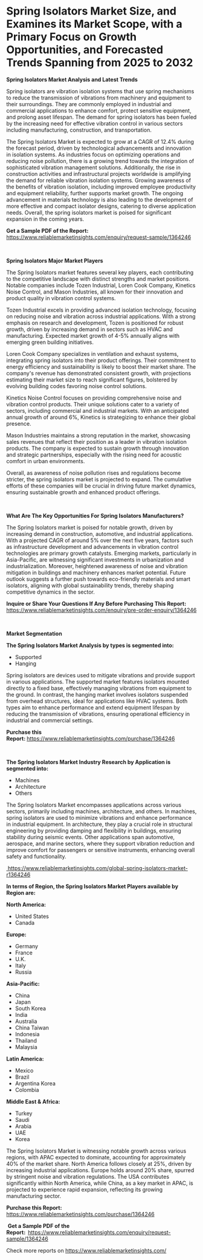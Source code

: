 <p><h1>Spring Isolators Market Size, and Examines its Market Scope, with a Primary Focus on Growth Opportunities, and Forecasted Trends Spanning from 2025 to 2032</h1></p><p><strong>Spring Isolators Market Analysis and Latest Trends</strong></p>
<p><p>Spring isolators are vibration isolation systems that use spring mechanisms to reduce the transmission of vibrations from machinery and equipment to their surroundings. They are commonly employed in industrial and commercial applications to enhance comfort, protect sensitive equipment, and prolong asset lifespan. The demand for spring isolators has been fueled by the increasing need for effective vibration control in various sectors including manufacturing, construction, and transportation.</p><p>The Spring Isolators Market is expected to grow at a CAGR of 12.4% during the forecast period, driven by technological advancements and innovation in isolation systems. As industries focus on optimizing operations and reducing noise pollution, there is a growing trend towards the integration of sophisticated vibration management solutions. Additionally, the rise in construction activities and infrastructural projects worldwide is amplifying the demand for reliable vibration isolation systems. Growing awareness of the benefits of vibration isolation, including improved employee productivity and equipment reliability, further supports market growth. The ongoing advancement in materials technology is also leading to the development of more effective and compact isolator designs, catering to diverse application needs. Overall, the spring isolators market is poised for significant expansion in the coming years.</p></p>
<p><strong>Get a Sample PDF of the Report:&nbsp;</strong> <a href="https://www.reliablemarketinsights.com/enquiry/request-sample/1364246?utm_campaign=2891&utm_medium=2&utm_source=Github&utm_content=ia&utm_term=30032025&utm_id=spring-isolators">https://www.reliablemarketinsights.com/enquiry/request-sample/1364246</a></p>
<p>&nbsp;</p>
<p><strong>Spring Isolators Major Market Players</strong></p>
<p><p>The Spring Isolators market features several key players, each contributing to the competitive landscape with distinct strengths and market positions. Notable companies include Tozen Industrial, Loren Cook Company, Kinetics Noise Control, and Mason Industries, all known for their innovation and product quality in vibration control systems.</p><p>Tozen Industrial excels in providing advanced isolation technology, focusing on reducing noise and vibration across industrial applications. With a strong emphasis on research and development, Tozen is positioned for robust growth, driven by increasing demand in sectors such as HVAC and manufacturing. Expected market growth of 4-5% annually aligns with emerging green building initiatives.</p><p>Loren Cook Company specializes in ventilation and exhaust systems, integrating spring isolators into their product offerings. Their commitment to energy efficiency and sustainability is likely to boost their market share. The company's revenue has demonstrated consistent growth, with projections estimating their market size to reach significant figures, bolstered by evolving building codes favoring noise control solutions.</p><p>Kinetics Noise Control focuses on providing comprehensive noise and vibration control products. Their unique solutions cater to a variety of sectors, including commercial and industrial markets. With an anticipated annual growth of around 6%, Kinetics is strategizing to enhance their global presence.</p><p>Mason Industries maintains a strong reputation in the market, showcasing sales revenues that reflect their position as a leader in vibration isolation products. The company is expected to sustain growth through innovation and strategic partnerships, especially with the rising need for acoustic comfort in urban environments.</p><p>Overall, as awareness of noise pollution rises and regulations become stricter, the spring isolators market is projected to expand. The cumulative efforts of these companies will be crucial in driving future market dynamics, ensuring sustainable growth and enhanced product offerings.</p></p>
<p>&nbsp;</p>
<p><strong>What Are The Key Opportunities For Spring Isolators Manufacturers?</strong></p>
<p><p>The Spring Isolators market is poised for notable growth, driven by increasing demand in construction, automotive, and industrial applications. With a projected CAGR of around 5% over the next five years, factors such as infrastructure development and advancements in vibration control technologies are primary growth catalysts. Emerging markets, particularly in Asia-Pacific, are witnessing significant investments in urbanization and industrialization. Moreover, heightened awareness of noise and vibration mitigation in buildings and machinery enhances market potential. Future outlook suggests a further push towards eco-friendly materials and smart isolators, aligning with global sustainability trends, thereby shaping competitive dynamics in the sector.</p></p>
<p><strong>Inquire or Share Your Questions If Any Before Purchasing This Report:</strong> <a href="https://www.reliablemarketinsights.com/enquiry/pre-order-enquiry/1364246?utm_campaign=2891&utm_medium=2&utm_source=Github&utm_content=ia&utm_term=30032025&utm_id=spring-isolators">https://www.reliablemarketinsights.com/enquiry/pre-order-enquiry/1364246</a></p>
<p>&nbsp;</p>
<p><strong>Market Segmentation</strong></p>
<p><strong>The Spring Isolators Market Analysis by types is segmented into:</strong></p>
<p><ul><li>Supported</li><li>Hanging</li></ul></p>
<p><p>Spring isolators are devices used to mitigate vibrations and provide support in various applications. The supported market features isolators mounted directly to a fixed base, effectively managing vibrations from equipment to the ground. In contrast, the hanging market involves isolators suspended from overhead structures, ideal for applications like HVAC systems. Both types aim to enhance performance and extend equipment lifespan by reducing the transmission of vibrations, ensuring operational efficiency in industrial and commercial settings.</p></p>
<p><strong>Purchase this Report:&nbsp;</strong><a href="https://www.reliablemarketinsights.com/purchase/1364246?utm_campaign=2891&utm_medium=2&utm_source=Github&utm_content=ia&utm_term=30032025&utm_id=spring-isolators">https://www.reliablemarketinsights.com/purchase/1364246</a></p>
<p>&nbsp;</p>
<p><strong>The Spring Isolators Market Industry Research by Application is segmented into:</strong></p>
<p><ul><li>Machines</li><li>Architecture</li><li>Others</li></ul></p>
<p><p>The Spring Isolators Market encompasses applications across various sectors, primarily including machines, architecture, and others. In machines, spring isolators are used to minimize vibrations and enhance performance in industrial equipment. In architecture, they play a crucial role in structural engineering by providing damping and flexibility in buildings, ensuring stability during seismic events. Other applications span automotive, aerospace, and marine sectors, where they support vibration reduction and improve comfort for passengers or sensitive instruments, enhancing overall safety and functionality.</p></p>
<p><a href="https://www.reliablemarketinsights.com/global-spring-isolators-market-r1364246?utm_campaign=2891&utm_medium=2&utm_source=Github&utm_content=ia&utm_term=30032025&utm_id=spring-isolators">&nbsp;https://www.reliablemarketinsights.com/global-spring-isolators-market-r1364246</a></p>
<p><strong>In terms of Region, the Spring Isolators Market Players available by Region are:</strong></p>
<p>
    <p> <strong> North America: </strong>
        <ul>
            <li>United States</li>
            <li>Canada</li>
        </ul>
        </p> 
    <p> <strong> Europe: </strong>
        <ul>
            <li>Germany</li>
            <li>France</li>
            <li>U.K.</li>
            <li>Italy</li>
            <li>Russia</li>
        </ul>
        </p> 
    <p> <strong> Asia-Pacific: </strong>
        <ul>
            <li>China</li>
            <li>Japan</li>
            <li>South Korea</li>
            <li>India</li>
            <li>Australia</li>
            <li>China Taiwan</li>
            <li>Indonesia</li>
            <li>Thailand</li>
            <li>Malaysia</li>
        </ul>
        </p> 
    <p> <strong> Latin America: </strong>
        <ul>
            <li>Mexico</li>
            <li>Brazil</li>
            <li>Argentina Korea</li>
            <li>Colombia</li>
        </ul>
        </p> 
    <p> <strong> Middle East & Africa: </strong>
        <ul>
            <li>Turkey</li>
            <li>Saudi</li>
            <li>Arabia</li>
            <li>UAE</li>
            <li>Korea</li>
        </ul>
    </p>
    </p>
<p><p>The Spring Isolators Market is witnessing notable growth across various regions, with APAC expected to dominate, accounting for approximately 40% of the market share. North America follows closely at 25%, driven by increasing industrial applications. Europe holds around 20% share, spurred by stringent noise and vibration regulations. The USA contributes significantly within North America, while China, as a key market in APAC, is projected to experience rapid expansion, reflecting its growing manufacturing sector.</p></p>
<p><strong>Purchase this Report: </strong><a href="https://www.reliablemarketinsights.com/purchase/1364246?utm_campaign=2891&utm_medium=2&utm_source=Github&utm_content=ia&utm_term=30032025&utm_id=spring-isolators">https://www.reliablemarketinsights.com/purchase/1364246</a></p>
<p>&nbsp;<strong>Get a Sample PDF of the Report:&nbsp;&nbsp;</strong><a href="https://www.reliablemarketinsights.com/enquiry/request-sample/1364246?utm_campaign=2891&utm_medium=2&utm_source=Github&utm_content=ia&utm_term=30032025&utm_id=spring-isolators">https://www.reliablemarketinsights.com/enquiry/request-sample/1364246</a></p>
<p><strong></strong></p>
<p>Check more reports on <a href="https://www.reliablemarketinsights.com/?utm_campaign=2891&utm_medium=2&utm_source=Github&utm_content=ia&utm_term=30032025&utm_id=spring-isolators">https://www.reliablemarketinsights.com/</a></p>